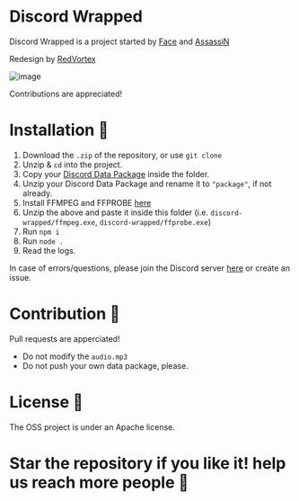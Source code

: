 # Discord Wrapped
Discord Wrapped is a project started by [Face](https://github.com/face-hh) and [AssassiN](https://github.com/Assassin-1234)

Redesign by [RedVortex](https://github.com/RedVortexDev)

![image](https://user-images.githubusercontent.com/69168154/219751642-7564f86d-2a17-4b30-b9cb-13cda5382448.png)

Contributions are appreciated!

# Installation 📑

1. Download the `.zip` of the repository, or use `git clone`
2. Unzip & `cd` into the project.
3. Copy your [Discord Data Package](https://support.discord.com/hc/en-us/articles/360004957991-Your-Discord-Data-Package) inside the folder.
4. Unzip your Discord Data Package and rename it to `"package"`, if not already.
5. Install FFMPEG and FFPROBE [here](https://www.gyan.dev/ffmpeg/builds/ffmpeg-git-essentials.7z)
6. Unzip the above and paste it inside this folder (i.e. `discord-wrapped/ffmpeg.exe`, `discord-wrapped/ffprobe.exe`)
7. Run `npm i`
8. Run `node .`
9. Read the logs.

In case of errors/questions, please join the Discord server [here](https://discord.gg/W98yWga6YK) or create an issue.

# Contribution 🧪
Pull requests are apperciated!
- Do not modify the `audio.mp3`
- Do not push your own data package, please.

# License 📖
The OSS project is under an Apache license.

# Star the repository if you like it! help us reach more people 🌟
